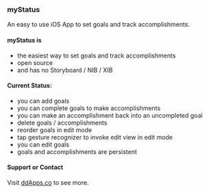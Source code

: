 ### myStatus

An easy to use iOS App to set goals and track accomplishments.

#### myStatus is
- the easiest way to set goals and track accomplishments
- open source
- and has no Storyboard / NIB / XIB

#### Current Status:
- you can add goals
- you can complete goals to make accomplishments
- you can make an accomplishment back into an uncompleted goal
- delete goals / accomplishments
- reorder goals in edit mode
- tap gesture recognizer to invoke edit view in edit mode
- you can edit goals
- goals and accomplishments are persistent

#### Support or Contact

Visit [ddApps.co](http://ddapps.co) to see more.
